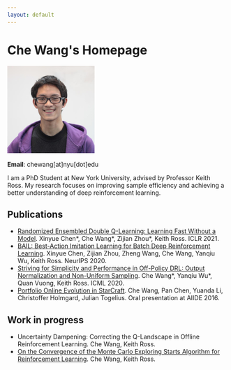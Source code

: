 ```yaml
---
layout: default
---
```


# Che Wang's Homepage

<img src="/other-figures/chewang.jpg" alt="Che Wang" width="200"/>

**Email**: chewang[at]nyu[dot]edu

I am a PhD Student at New York University, advised by Professor Keith Ross. 
My research focuses on improving sample efficiency and achieving a better understanding of deep reinforcement learning. 

## Publications
* [Randomized Ensembled Double Q-Learning: Learning Fast Without a Model](https://arxiv.org/abs/2101.05982). Xinyue Chen*, Che Wang*, Zijian Zhou*, Keith Ross. ICLR 2021. 
* [BAIL: Best-Action Imitation Learning for Batch Deep Reinforcement Learning](https://arxiv.org/abs/1910.12179). Xinyue Chen, Zijian Zhou, Zheng Wang, Che Wang, Yanqiu Wu, Keith Ross. NeurIPS 2020.
* [Striving for Simplicity and Performance in Off-Policy DRL: Output Normalization and Non-Uniform Sampling](https://arxiv.org/abs/1910.02208). Che Wang*, Yanqiu Wu*, Quan Vuong, Keith Ross. ICML 2020.
* [Portfolio Online Evolution in StarCraft](https://ojs.aaai.org/index.php/AIIDE/article/view/12862/12709). Che Wang, Pan Chen, Yuanda Li, Christoffer Holmgard, Julian Togelius. Oral presentation at AIIDE 2016. 

## Work in progress
* Uncertainty Dampening: Correcting the Q-Landscape in Offline Reinforcement Learning. Che Wang, Keith Ross. 
* [On the Convergence of the Monte Carlo Exploring Starts Algorithm for Reinforcement Learning](https://arxiv.org/abs/2002.03585). Che Wang, Keith Ross. 


